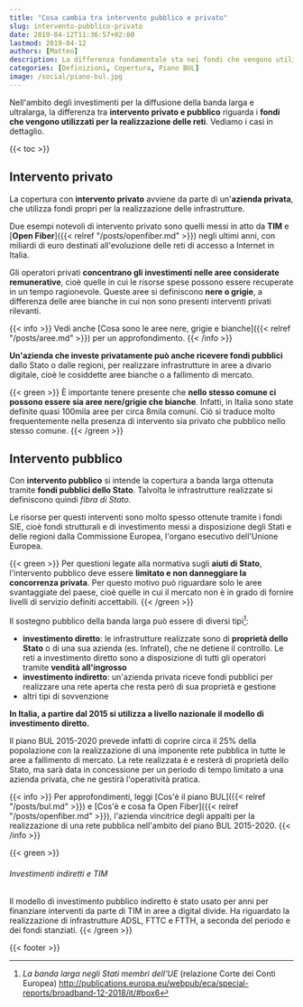 ```yaml
---
title: "Cosa cambia tra intervento pubblico e privato"
slug: intervento-pubblico-privato
date: 2019-04-12T11:36:57+02:00
lastmod: 2019-04-12
authors: [Matteo]
description: La differenza fondamentale sta nei fondi che vengono utilizzati per attuare la copertura. Non tutti gli operatori ricevono però fondi pubblici.
categories: [Definizioni, Copertura, Piano BUL]
image: /social/piano-bul.jpg
---
```


Nell'ambito degli investimenti per la diffusione della banda larga e ultralarga, la differenza tra **intervento privato e pubblico** riguarda i **fondi che vengono utilizzati per la realizzazione delle reti**. Vediamo i casi in dettaglio.

{{< toc >}}

## Intervento privato

La copertura con **intervento privato** avviene da parte di un'**azienda privata**, che utilizza fondi propri per la realizzazione delle infrastrutture.

Due esempi notevoli di intervento privato sono quelli messi in atto da **TIM** e [**Open Fiber**]({{< relref "/posts/openfiber.md" >}}) negli ultimi anni, con miliardi di euro destinati all'evoluzione delle reti di accesso a Internet in Italia.

Gli operatori privati **concentrano gli investimenti nelle aree considerate remunerative**, cioè quelle in cui le risorse spese possono essere recuperate in un tempo ragionevole. Queste aree si definiscono **nere o grigie**, a differenza delle aree bianche in cui non sono presenti interventi privati rilevanti.

{{< info >}}
Vedi anche [Cosa sono le aree nere, grigie e bianche]({{< relref "/posts/aree.md" >}}) per un approfondimento.
{{< /info >}}

**Un'azienda che investe privatamente può anche ricevere fondi pubblici** dallo Stato o dalle regioni, per realizzare infrastrutture in aree a divario digitale, cioè le cosiddette aree bianche o a fallimento di mercato.

{{< green >}}
È importante tenere presente che **nello stesso comune ci possono essere sia aree nere/grigie che bianche**. Infatti, in Italia sono state definite quasi 100mila aree per circa 8mila comuni. Ciò si traduce molto frequentemente nella presenza di intervento sia privato che pubblico nello stesso comune.
{{< /green >}}

## Intervento pubblico

Con **intervento pubblico** si intende la copertura a banda larga ottenuta tramite **fondi pubblici dello Stato**. Talvolta le infrastrutture realizzate si definiscono quindi *fibra di Stato*.

Le risorse per questi interventi sono molto spesso ottenute tramite i fondi SIE, cioè fondi strutturali e di investimento messi a disposizione degli Stati e delle regioni dalla Commissione Europea, l'organo esecutivo dell'Unione Europea.

{{< green >}}
Per questioni legate alla normativa sugli **aiuti di Stato**, l'intervento pubblico deve essere **limitato e non danneggiare la concorrenza privata**. Per questo motivo può riguardare solo le aree svantaggiate del paese, cioè quelle in cui il mercato non è in grado di fornire livelli di servizio definiti accettabili.
{{< /green >}}

Il sostegno pubblico della banda larga può essere di diversi tipi[^eca]:

- **investimento diretto**: le infrastrutture realizzate sono di **proprietà dello Stato** o di una sua azienda (es. Infratel), che ne detiene il controllo. Le reti a investimento diretto sono a disposizione di tutti gli operatori tramite **vendità all'ingrosso**
- **investimento indiretto**: un'azienda privata riceve fondi pubblici per realizzare una rete aperta che resta però di sua proprietà e gestione
- altri tipi di sovvenzione

**In Italia, a partire dal 2015 si utilizza a livello nazionale il modello di investimento diretto.**

Il piano BUL 2015-2020 prevede infatti di coprire circa il 25% della popolazione con la realizzazione di una imponente rete pubblica in tutte le aree a fallimento di mercato. La rete realizzata è e resterà di proprietà dello Stato, ma sarà data in concessione per un periodo di tempo limitato a una azienda privata, che ne gestirà l'operatività pratica.

{{< info >}}
Per approfondimenti, leggi [Cos'è il piano BUL]({{< relref "/posts/bul.md" >}}) e [Cos'è e cosa fa Open Fiber]({{< relref "/posts/openfiber.md" >}}), l'azienda vincitrice degli appalti per la realizzazione di una rete pubblica nell'ambito del piano BUL 2015-2020.
{{< /info >}}

{{< green >}}
###### Investimenti indiretti e TIM

Il modello di investimento pubblico indiretto è stato usato per anni per finanziare interventi da parte di TIM in aree a digital divide. Ha riguardato la realizzazione di infrastrutture ADSL, FTTC e FTTH, a seconda del periodo e dei fondi stanziati.
{{< /green >}}

[^eca]: *La banda larga negli Stati membri dell’UE* (relazione Corte dei Conti Europea) http://publications.europa.eu/webpub/eca/special-reports/broadband-12-2018/it/#box6

{{< footer >}}
